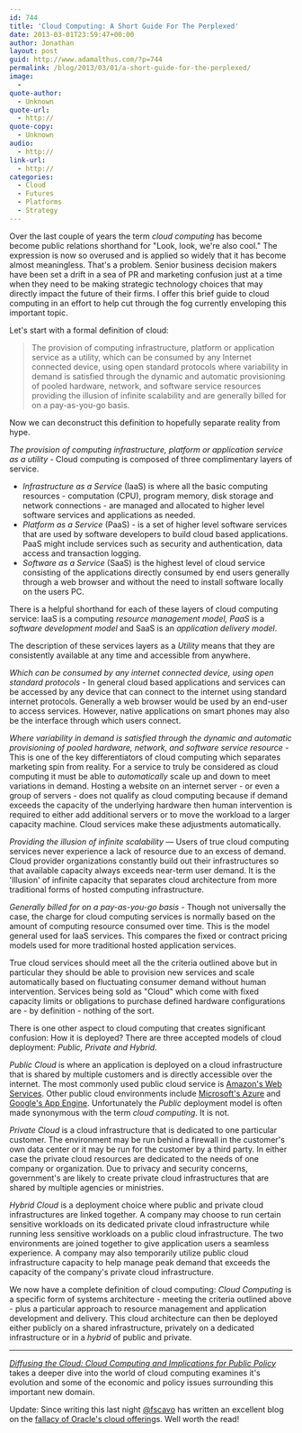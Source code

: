 ```yaml
---
id: 744
title: 'Cloud Computing: A Short Guide For The Perplexed'
date: 2013-03-01T23:59:47+00:00
author: Jonathan
layout: post
guid: http://www.adamalthus.com/?p=744
permalink: /blog/2013/03/01/a-short-guide-for-the-perplexed/
image:
  -
quote-author:
  - Unknown
quote-url:
  - http://
quote-copy:
  - Unknown
audio:
  - http://
link-url:
  - http://
categories:
  - Cloud
  - Futures
  - Platforms
  - Strategy
---
```

Over the last couple of years the term _cloud_ _computing_ has become become public relations shorthand for "Look, look, we're also cool." The expression is now so overused and is applied so widely that it has become almost meaningless. That's a problem. Senior business decision makers have been set a drift in a sea of PR and marketing confusion just at a time when they need to be making strategic technology choices that may directly impact the future of their firms. I offer this brief guide to cloud computing in an effort to help cut through the fog currently enveloping this important topic.<!--more-->

Let's start with a formal definition of cloud:

> <div title="Page 4">
>   The provision of computing infrastructure, platform or application service as a utility, which can be consumed by any Internet connected device, using open standard protocols where variability in demand is satisfied through the dynamic and automatic provisioning of pooled hardware, network, and software service resources providing the illusion of infinite scalability and are generally billed for on a pay-as-you-go basis.
> </div>

<div title="Page 4">
  <p>
    Now we can deconstruct this definition to hopefully separate reality from hype.
  </p>

  <p>
    <em>The provision of computing infrastructure, platform or application service as a utility - </em>Cloud computing is composed of three complimentary layers of service.
  </p>

  <ul>
    <li>
      <em>Infrastructure as a Service </em>(IaaS) is where all the basic computing resources - computation (CPU), program memory, disk storage and network connections - are managed and allocated to higher level software services and applications as needed.
    </li>
    <li>
      <em>Platform as a Service </em>(PaaS) - is a set of higher level software services that are used by software developers to build cloud based applications. PaaS might include services such as security and authentication, data access and transaction logging.
    </li>
    <li>
      <em>Software as a Service </em>(SaaS) is the highest level of cloud service consisting of the applications directly consumed by end users generally through a web browser and without the need to install software locally on the users PC.
    </li>
  </ul>

  <p>
    There is a helpful shorthand for each of these layers of cloud computing service: IaaS is a computing <em>resource management model, PaaS</em> is a <em>software development model</em> and SaaS is an <em>application delivery model</em>.
  </p>
</div>

<div title="Page 4">
  <p>
    The description of these services layers as a <em>Utility</em> means that they are consistently available at any time and accessible from anywhere.
  </p>
</div>

<p title="Page 4">
  <em>Which can be consumed by any internet connected device, using open standard protocols</em> - In general cloud based applications and services can be accessed by any device that can connect to the internet using standard internet protocols. Generally a web browser would be used by an end-user to access services. However, native applications on smart phones may also be the interface through which users connect.
</p>

<p title="Page 4">
  <em>Where variability in demand is satisfied through the dynamic and automatic provisioning of pooled hardware, network, and software service resource - </em>This is one of the key differentiators of cloud computing which separates marketing spin from reality. For a service to truly be considered as cloud computing it must be able to <em>automatically</em> scale up and down to meet variations in demand. Hosting a website on an internet server - or even a group of servers - does not qualify as cloud computing because if demand exceeds the capacity of the underlying hardware then human intervention is required to either add additional servers or to move the workload to a larger capacity machine. Cloud services make these adjustments automatically.
</p>

<p title="Page 4">
  <em>Providing the illusion of infinite scalability </em>&mdash; Users of true cloud computing services never experience a lack of resource due to an excess of demand. Cloud provider organizations constantly build out their infrastructures so that available capacity always exceeds near-term user demand. It is the 'Illusion' of infinite capacity that separates cloud architecture from more traditional forms of hosted computing infrastructure.
</p>

<p title="Page 4">
  <em id="__mceDel"><em>Generally billed for on a pay-as-you-go basis - </em></em>Though not universally the case, the charge for cloud computing services is normally based on the amount of computing resource consumed over time. This is the model general used for IaaS services. This compares the fixed or contract pricing models used for more traditional hosted application services.
</p>

<p title="Page 4">
  True cloud services should meet all the the criteria outlined above but in particular they should be able to provision new services and scale automatically based on fluctuating consumer demand without human intervention. Services being sold as "Cloud" which come with fixed capacity limits or obligations to purchase defined hardware configurations are - by definition - nothing of the sort.
</p>

<p title="Page 4">
  There is one other aspect to cloud computing that creates significant confusion: How it is deployed? There are three accepted models of cloud deployment: <em>Public, Private and Hybrid.</em>
</p>

<p title="Page 4">
  <em>Public Cloud </em>is where an application is deployed on a cloud infrastructure that is shared by multiple customers and is directly accessible over the internet. The most commonly used public cloud service is <a href="http://aws.amazon.com/" target="_blank">Amazon's Web Services</a>. Other public cloud environments include <a href="http://www.windowsazure.com/en-us/" target="_blank">Microsoft's Azure</a> and <a href="https://developers.google.com/appengine/" target="_blank">Google's App Engine</a>. Unfortunately the <em>Public</em> deployment model is often made synonymous with the term <em>cloud computing</em>. It is not.<em id="__mceDel"><br /> </em>
</p>

<p title="Page 4">
  <em>Private Cloud</em> is a cloud infrastructure that is dedicated to one particular customer. The environment may be run behind a firewall in the customer's own data center or it may be run for the customer by a third party. In either case the private cloud resources are dedicated to the needs of one company or organization. Due to privacy and security concerns, government's are likely to create private cloud infrastructures that are shared by multiple agencies or ministries.
</p>

<p title="Page 4">
  <em>Hybrid Cloud</em> is a deployment choice where public and private cloud infrastructures are linked together. A company may choose to run certain sensitive workloads on its dedicated private cloud infrastructure while running less sensitive workloads on a public cloud infrastructure. The two environments are joined together to give application users a seamless experience. A company may also temporarily utilize public cloud infrastructure capacity to help manage peak demand that exceeds the capacity of the company's private cloud infrastructure.
</p>

<p title="Page 4">
  We now have a complete definition of cloud computing: <em>Cloud Computing</em> is a specific form of systems architecture - meeting the criteria outlined above - plus a particular approach to resource management and application development and delivery. This cloud architecture can then be deployed either publicly on a shared infrastructure, privately on a dedicated infrastructure or in a <em>hybrid</em> of public and private.
</p>

* * *

<em id="__mceDel"><a href="http://brie.berkeley.edu/publications/WP_197%20update%206.13.11.pdf" target="_blank">Diffusing the Cloud: Cloud Computing and Implications </a></em><em id="__mceDel"><em id="__mceDel"><a href="http://brie.berkeley.edu/publications/WP_197%20update%206.13.11.pdf" target="_blank">for Public Policy</a></em> </em>takes a deeper dive into the world of cloud computing examines it's evolution and some of the economic and policy issues surrounding this important new domain.

Update: Since writing this last night [@fscavo](https://twitter.com/fscavo) has written an excellent blog on the [fallacy of Oracle's cloud offering](http://is.gd/BVEeGU)s. Well worth the read!
